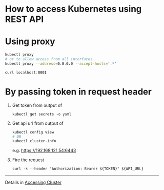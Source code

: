 # How to access Kubernetes using REST API

# Using proxy

```bash
kubectl proxy
# or to allow access from all interfaces
kubectl proxy --address=0.0.0.0 --accept-hosts='.*'
```

```
curl localhost:8001
````

# By passing token in request header

1. Get token from output of

   ```
   kubectl get secrets -o yaml
   ```

2. Get api url from output of 

   ```bash
   kubectl config view
   # OR
   kubectl cluster-info
   ```

   e.g. https://192.168.121.54:6443

3. Fire the request

   ```
   curl -k --header "Authorization: Bearer ${TOKEN}" ${API_URL}
   ```
---
Details in [Accessing Cluster](https://kubernetes.io/docs/tasks/access-application-cluster/access-cluster/)
